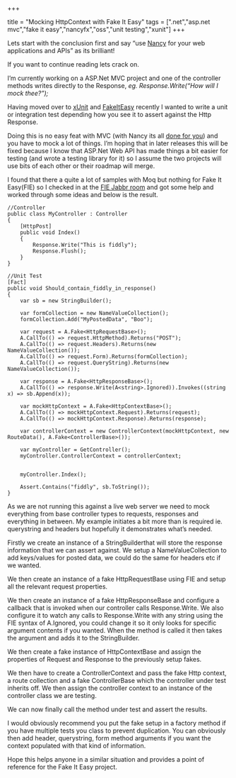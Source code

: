 +++

title = "Mocking HttpContext with Fake It Easy"
tags = [".net","asp.net mvc","fake it easy","nancyfx","oss","unit testing","xunit"]
+++

Lets start with the conclusion first and say “use [Nancy][1] for your web applications and APIs” as its brilliant!

If you want to continue reading lets crack on.

I’m currently working on a ASP.Net MVC project and one of the controller methods writes directly to the Response, _eg. Response.Write(“How will I mock thee?”);_

Having moved over to [xUnit][2] and [FakeItEasy][3] recently I wanted to write a unit or integration test depending how you see it to assert against the Http Response.

Doing this is no easy feat with MVC (with Nancy its all [done for you][4]) and you have to mock a lot of things. I’m hoping that in later releases this will be fixed because I know that ASP.Net Web API has made things a bit easier for testing (and wrote a testing library for it) so I assume the two projects will use bits of each other or their roadmap will merge.

<!--more-->

I found that there a quite a lot of samples with Moq but nothing for Fake It Easy(FIE) so I checked in at the [FIE Jabbr room][5] and got some help and worked through some ideas and below is the result.

	//Controller
	public class MyController : Controller
	{
	    [HttpPost]
	    public void Index()
	    {
	        Response.Write("This is fiddly");
	        Response.Flush();
	    }
	}
	
	//Unit Test
	[Fact]
	public void Should_contain_fiddly_in_response()
	{
		var sb = new StringBuilder();

        var formCollection = new NameValueCollection();
        formCollection.Add("MyPostedData", "Boo");

        var request = A.Fake<HttpRequestBase>();
        A.CallTo(() => request.HttpMethod).Returns("POST");
        A.CallTo(() => request.Headers).Returns(new NameValueCollection());
        A.CallTo(() => request.Form).Returns(formCollection);
        A.CallTo(() => request.QueryString).Returns(new NameValueCollection());

        var response = A.Fake<HttpResponseBase>();
        A.CallTo(() => response.Write(A<string>.Ignored)).Invokes((string x) => sb.Append(x));

        var mockHttpContext = A.Fake<HttpContextBase>();
        A.CallTo(() => mockHttpContext.Request).Returns(request);
        A.CallTo(() => mockHttpContext.Response).Returns(response);

        var controllerContext = new ControllerContext(mockHttpContext, new RouteData(), A.Fake<ControllerBase>());

        var myController = GetController();
        myController.ControllerContext = controllerContext;
        

        myController.Index();

        Assert.Contains("fiddly", sb.ToString());
	}

As we are not running this against a live web server we need to mock everything from base controller types to requests, responses and everything in between. My example initiates a bit more than is required ie. querystring and headers but hopefully it demonstrates what’s needed.

Firstly we create an instance of a StringBuilderthat will store the response information that we can assert against. We setup a NameValueCollection to add keys/values for posted data, we could do the same for headers etc if we wanted.

We then create an instance of a fake HttpRequestBase using FIE and setup all the relevant request properties.

We then create an instance of a fake HttpResponseBase and configure a callback that is invoked when our controller calls Response.Write. We also configure it to watch any calls to Response.Write with any string using the FIE syntax of A.Ignored, you could change it so it only looks for specific argument contents if you wanted. When the method is called it then takes the argument and adds it to the StringBuilder.

We then create a fake instance of HttpContextBase and assign the properties of Request and Response to the previously setup fakes.

We then have to create a ControllerContext and pass the fake Http context, a route collection and a fake ControllerBase which the controller under test inherits off. We then assign the controller context to an instance of the controller class we are testing.

We can now finally call the method under test and assert the results.

I would obviously recommend you put the fake setup in a factory method if you have multiple tests you class to prevent duplication. You can obviously then add header, querystring, form method arguments if you want the context populated with that kind of information.

Hope this helps anyone in a similar situation and provides a point of reference for the Fake It Easy project.

   [1]: http://nancyfx.org
   [2]: http://xunit.codeplex.com/
   [3]: https://github.com/FakeItEasy/FakeItEasy
   [4]: https://github.com/NancyFx/Nancy/wiki/Testing-your-application
   [5]: https://jabbr.net/#/rooms/fakeiteasy

  
